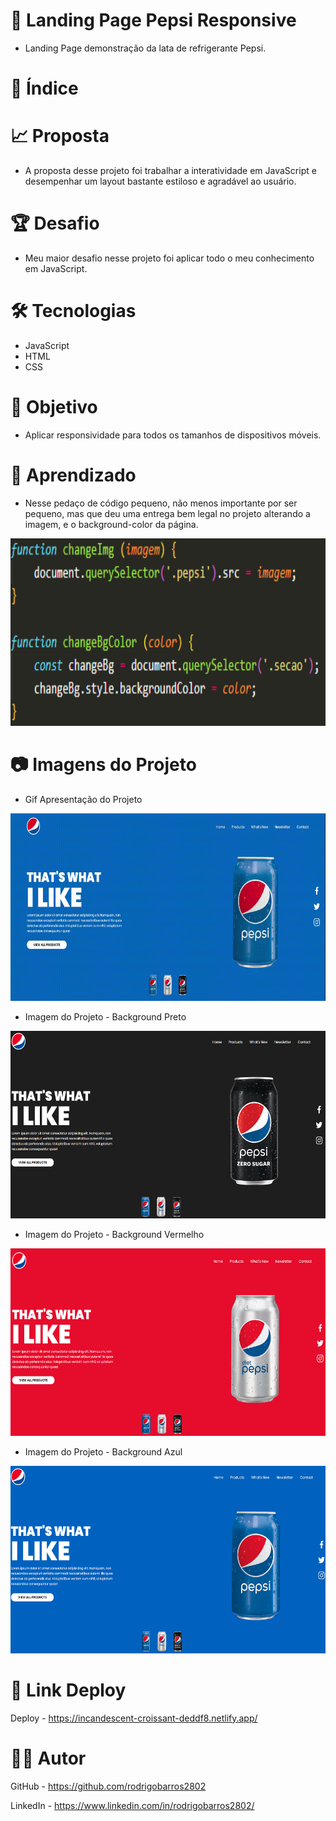 # :triangular_ruler: Landing Page Pepsi Responsive
* Landing Page demonstração da lata de refrigerante Pepsi.

# :memo: Índice

# :chart_with_upwards_trend: Proposta
* A proposta desse projeto foi trabalhar a interatividade em JavaScript e desempenhar um layout bastante estiloso e agradável ao usuário.

# :trophy: Desafio
* Meu maior desafio nesse projeto foi aplicar todo o meu conhecimento em JavaScript.

# :hammer_and_wrench: Tecnologias
* JavaScript
* HTML
* CSS

# :dart: Objetivo
* Aplicar responsividade para todos os tamanhos de dispositivos móveis.

# :open_book: Aprendizado
* Nesse pedaço de código pequeno, não menos importante por ser pequeno, mas que deu uma entrega bem legal no projeto alterando a imagem, e o background-color da página.

<p align="left">
<img width="600" height="300" src="assets/img/aprendizado.png">
</p>

# :camera: Imagens do Projeto
* Gif Apresentação do Projeto
<p align="left">
<img width="600" height="300" src="assets/img/gif-apresentacao-pepsi.gif">
</p>

* Imagem do Projeto - Background Preto
<p align="left">
<img width="600" height="300" src="assets/img/print3.png">
</p>

* Imagem do Projeto - Background Vermelho
<p align="left">
<img width="600" height="300" src="assets/img/print2.png">
</p>

* Imagem do Projeto - Background Azul
<p align="left">
<img width="600" height="300" src="assets/img/print1.png">
</p>

# :link: Link Deploy
Deploy - https://incandescent-croissant-deddf8.netlify.app/

# :technologist: Autor
GitHub - https://github.com/rodrigobarros2802

LinkedIn - https://www.linkedin.com/in/rodrigobarros2802/
